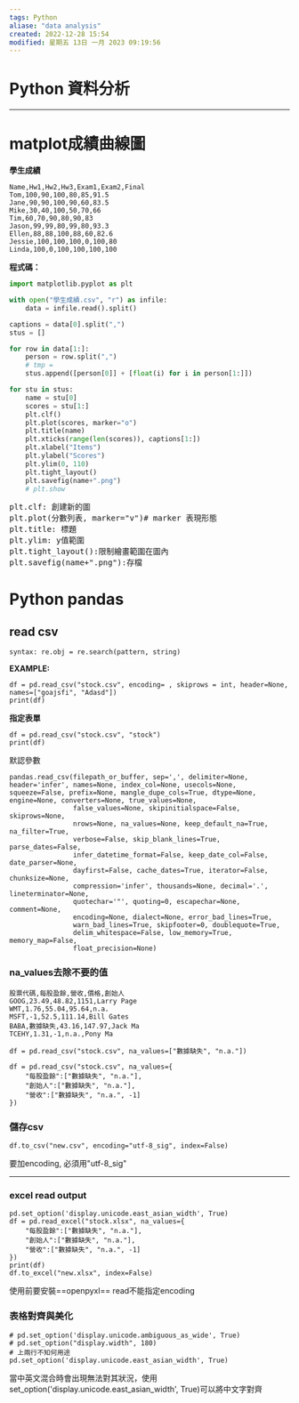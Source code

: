 ```yaml
---
tags: Python
aliase: "data analysis"
created: 2022-12-28 15:54
modified: 星期五 13日 一月 2023 09:19:56
---
```


# Python 資料分析
***
# matplot成績曲線圖


**學生成績** 
    
```csv=
Name,Hw1,Hw2,Hw3,Exam1,Exam2,Final
Tom,100,90,100,80,85,91.5
Jane,90,90,100,90,60,83.5
Mike,30,40,100,50,70,66
Tim,60,70,90,80,90,83
Jason,99,99,80,99,80,93.3
Ellen,88,88,100,88,60,82.6
Jessie,100,100,100,0,100,80
Linda,100,0,100,100,100,100

```


**程式碼：**
    
```python
import matplotlib.pyplot as plt

with open("學生成績.csv", "r") as infile:
    data = infile.read().split()

captions = data[0].split(",")
stus = []

for row in data[1:]:
    person = row.split(",")
    # tmp = 
    stus.append([person[0]] + [float(i) for i in person[1:]])

for stu in stus:
    name = stu[0]
    scores = stu[1:]
    plt.clf()
    plt.plot(scores, marker="o")
    plt.title(name)
    plt.xticks(range(len(scores)), captions[1:])
    plt.xlabel("Items")
    plt.ylabel("Scores")
    plt.ylim(0, 110)
    plt.tight_layout()
    plt.savefig(name+".png")
    # plt.show

```



<pre>
plt.clf: 創建新的圖
plt.plot(分數列表, marker="v")# marker 表現形態
plt.title: 標題
plt.ylim: y值範圍
plt.tight_layout():限制繪畫範圍在圖內
plt.savefig(name+".png"):存檔
</pre>

# Python pandas


## read csv

`syntax: re.obj = re.search(pattern, string)`

**EXAMPLE:**
```python=
df = pd.read_csv("stock.csv", encoding= , skiprows = int, header=None, names=["goajsfi", "Adasd"])
print(df)
```
**指定表單**
```python=
df = pd.read_csv("stock.csv", "stock")
print(df)
```
默認參數
```python=
pandas.read_csv(filepath_or_buffer, sep=',', delimiter=None, header='infer', names=None, index_col=None, usecols=None, squeeze=False, prefix=None, mangle_dupe_cols=True, dtype=None, engine=None, converters=None, true_values=None, 
                false_values=None, skipinitialspace=False, skiprows=None, 
                nrows=None, na_values=None, keep_default_na=True, na_filter=True, 
                verbose=False, skip_blank_lines=True, parse_dates=False, 
                infer_datetime_format=False, keep_date_col=False, date_parser=None, 
                dayfirst=False, cache_dates=True, iterator=False, chunksize=None, 
                compression='infer', thousands=None, decimal='.', lineterminator=None,
                quotechar='"', quoting=0, escapechar=None, comment=None, 
                encoding=None, dialect=None, error_bad_lines=True, 
                warn_bad_lines=True, skipfooter=0, doublequote=True, 
                delim_whitespace=False, low_memory=True, memory_map=False, 
                float_precision=None)
```

### na_values去除不要的值
```csv=
股票代碼,每股盈餘,營收,價格,創始人
GOOG,23.49,48.82,1151,Larry Page
WMT,1.76,55.04,95.64,n.a.
MSFT,-1,52.5,111.14,Bill Gates
BABA,數據缺失,43.16,147.97,Jack Ma
TCEHY,1.31,-1,n.a.,Pony Ma
```

```python=
df = pd.read_csv("stock.csv", na_values=["數據缺失", "n.a."])
```

```python=
df = pd.read_csv("stock.csv", na_values={
    "每股盈餘":["數據缺失", "n.a."],
    "創始人":["數據缺失", "n.a."],
    "營收":["數據缺失", "n.a.", -1]
})
```
### 儲存csv
```python=
df.to_csv("new.csv", encoding="utf-8_sig", index=False)
```
要加encoding, 必須用"utf-8_sig"

***
### excel read output
```python=
pd.set_option('display.unicode.east_asian_width', True)
df = pd.read_excel("stock.xlsx", na_values={
    "每股盈餘":["數據缺失", "n.a."],
    "創始人":["數據缺失", "n.a."],
    "營收":["數據缺失", "n.a.", -1]
})
print(df)
df.to_excel("new.xlsx", index=False)
```
使用前要安裝==openpyxl==
read不能指定encoding



### 表格對齊與美化

```python=
# pd.set_option('display.unicode.ambiguous_as_wide', True)
# pd.set_option("display.width", 180)
# 上兩行不知何用途
pd.set_option('display.unicode.east_asian_width', True)
```
當中英文混合時會出現無法對其狀況，使用set_option('display.unicode.east_asian_width', True)可以將中文字對齊







